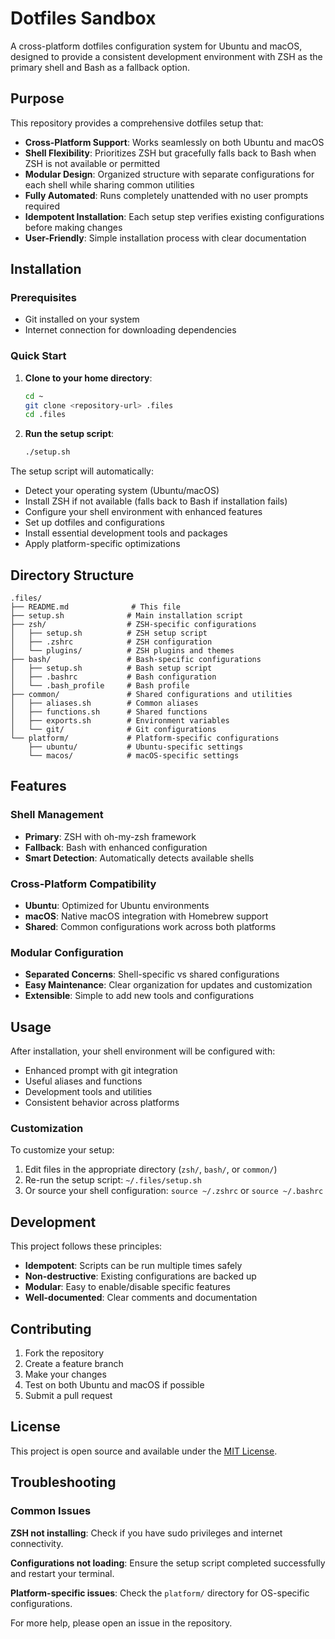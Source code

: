 # Dotfiles Sandbox

A cross-platform dotfiles configuration system for Ubuntu and macOS, designed to provide a consistent development environment with ZSH as the primary shell and Bash as a fallback option.

## Purpose

This repository provides a comprehensive dotfiles setup that:

- **Cross-Platform Support**: Works seamlessly on both Ubuntu and macOS
- **Shell Flexibility**: Prioritizes ZSH but gracefully falls back to Bash when ZSH is not available or permitted
- **Modular Design**: Organized structure with separate configurations for each shell while sharing common utilities
- **Fully Automated**: Runs completely unattended with no user prompts required
- **Idempotent Installation**: Each setup step verifies existing configurations before making changes
- **User-Friendly**: Simple installation process with clear documentation

## Installation

### Prerequisites

- Git installed on your system
- Internet connection for downloading dependencies

### Quick Start

1. **Clone to your home directory**:
   ```bash
   cd ~
   git clone <repository-url> .files
   cd .files
   ```

2. **Run the setup script**:
   ```bash
   ./setup.sh
   ```

The setup script will automatically:
- Detect your operating system (Ubuntu/macOS)
- Install ZSH if not available (falls back to Bash if installation fails)
- Configure your shell environment with enhanced features
- Set up dotfiles and configurations
- Install essential development tools and packages
- Apply platform-specific optimizations

## Directory Structure

```
.files/
├── README.md              # This file
├── setup.sh              # Main installation script
├── zsh/                  # ZSH-specific configurations
│   ├── setup.sh          # ZSH setup script
│   ├── .zshrc            # ZSH configuration
│   └── plugins/          # ZSH plugins and themes
├── bash/                 # Bash-specific configurations
│   ├── setup.sh          # Bash setup script
│   ├── .bashrc           # Bash configuration
│   └── .bash_profile     # Bash profile
├── common/               # Shared configurations and utilities
│   ├── aliases.sh        # Common aliases
│   ├── functions.sh      # Shared functions
│   ├── exports.sh        # Environment variables
│   └── git/              # Git configurations
└── platform/             # Platform-specific configurations
    ├── ubuntu/           # Ubuntu-specific settings
    └── macos/            # macOS-specific settings
```

## Features

### Shell Management
- **Primary**: ZSH with oh-my-zsh framework
- **Fallback**: Bash with enhanced configuration
- **Smart Detection**: Automatically detects available shells

### Cross-Platform Compatibility
- **Ubuntu**: Optimized for Ubuntu environments
- **macOS**: Native macOS integration with Homebrew support
- **Shared**: Common configurations work across both platforms

### Modular Configuration
- **Separated Concerns**: Shell-specific vs shared configurations
- **Easy Maintenance**: Clear organization for updates and customization
- **Extensible**: Simple to add new tools and configurations

## Usage

After installation, your shell environment will be configured with:

- Enhanced prompt with git integration
- Useful aliases and functions
- Development tools and utilities
- Consistent behavior across platforms

### Customization

To customize your setup:

1. Edit files in the appropriate directory (`zsh/`, `bash/`, or `common/`)
2. Re-run the setup script: `~/.files/setup.sh`
3. Or source your shell configuration: `source ~/.zshrc` or `source ~/.bashrc`

## Development

This project follows these principles:

- **Idempotent**: Scripts can be run multiple times safely
- **Non-destructive**: Existing configurations are backed up
- **Modular**: Easy to enable/disable specific features
- **Well-documented**: Clear comments and documentation

## Contributing

1. Fork the repository
2. Create a feature branch
3. Make your changes
4. Test on both Ubuntu and macOS if possible
5. Submit a pull request

## License

This project is open source and available under the [MIT License](LICENSE).

## Troubleshooting

### Common Issues

**ZSH not installing**: Check if you have sudo privileges and internet connectivity.

**Configurations not loading**: Ensure the setup script completed successfully and restart your terminal.

**Platform-specific issues**: Check the `platform/` directory for OS-specific configurations.

For more help, please open an issue in the repository.
